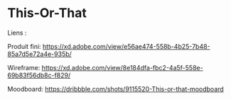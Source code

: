 # This-Or-That

Liens : 

Produit fini: 
https://xd.adobe.com/view/e56ae474-558b-4b25-7b48-85a7d5e72a4e-935b/

Wireframe: 
https://xd.adobe.com/view/8e184dfa-fbc2-4a5f-558e-69b83f56db8c-f829/

Moodboard: 
https://dribbble.com/shots/9115520-This-or-that-moodboard

